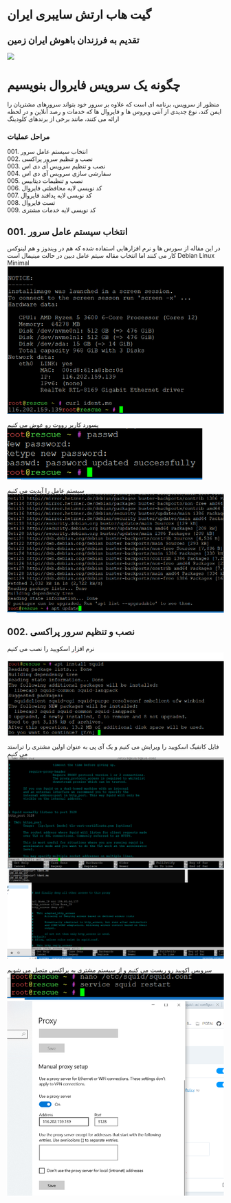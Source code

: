 <h1>گیت هاب ارتش سایبری ایران</h1>
<h2>تقدیم به فرزندان باهوش ایران زمین</h2>
<img src="https://github.com/dewebdes/Iranian-Cyber-Army/blob/master/snort/snorty/1024b.jpg" />
<h1>چگونه یک سرویس فایروال بنویسیم</h1>

<p>
منظور از سرویس، برنامه ای است که علاوه بر سرور خود بتواند سرورهای مشتریان را ایمن کند، نوع جدیدی از آنتی ویروس ها و فایروال ها 
 که خدمات و رصد آنلاین و در لحظه ارائه می کنند، مانند برخی از برندهای کلودینگ
</p>  
<h3>مراحل عملیات</h3>
<p>
001. انتخاب سیستم عامل سرور
<br>
002. نصب و تنظیم سرور پراکسی
<br>
003. نصب و تنظیم سرویس آی دی اس
<br>
004. سفارشی سازی سرویس آی دی اس
<br>
005. نصب و تنظیمات دیتابیس
<br>
006. کد نویسی لایه محافظتی فایروال
<br>
007. کد نویسی لایه پدافند فایروال
<br>
008. تست فایروال
<br>
009. کد نویسی لایه خدمات مشتری
<p>
 
<h2>
001. انتخاب سیستم عامل سرور
</h2>
<p>
در این مقاله از سورس ها و نرم افزارهایی استفاده شده که هم  در ویندوز و هم لینوکس کار می کنند اما انتخاب 
مقاله سیتم عامل دبین در حالت مینیمال است
Debian Linux Minimal
 <br>
<img src='https://github.com/dewebdes/fereng/blob/master/hub/001.PNG' />
 
<p>
پسورد کاربر رووت رو عوض می کنیم
<br>
<img src='https://github.com/dewebdes/fereng/blob/master/hub/002.PNG' />
</p>

<p>
سیستم عامل را آپدیت می کنیم
<br>
<img src='https://github.com/dewebdes/fereng/blob/master/hub/004.PNG' />
</p>

<h2>
002. نصب و تنظیم سرور پراکسی
</h2>

<p>
نرم افزار اسکویید را نصب می کنیم
<br>
<img src='https://github.com/dewebdes/fereng/blob/master/hub/005.PNG' />
</p>

<p>
فایل کانفیگ اسکویید را ویرایش می کنیم و یک آی پی به عنوان اولین مشتری را تراستد می کنیم
<br>
<img src='https://github.com/dewebdes/fereng/blob/master/hub/006.PNG' />
<img src='https://github.com/dewebdes/fereng/blob/master/hub/007.PNG' />
</p>

<p>
سرویس اکویید رو ریست می کنیم و از سیستم مشتری به پراکسی متصل می شویم
<br>
<img src='https://github.com/dewebdes/fereng/blob/master/hub/008.PNG' />
<img src='https://github.com/dewebdes/fereng/blob/master/hub/009.PNG' />
</p>

